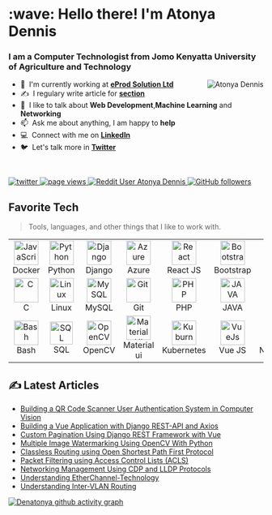 
<h1 align="left" id="dentonya-title">:wave: Hello there! I'm Atonya Dennis</h1>
<h3 align="left">I am a Computer Technologist from Jomo Kenyatta University of Agriculture and Technology </h3>


<a href="#dentonya-title">
  <img src="https://github-readme-stats.vercel.app/api?username=dentonya&show_icons=true&theme=react&count_private=true&include_all_commits=true" alt="Atonya Dennis" align="right" />
</a>



-  :office: &nbsp;I'm currently working at **[eProd Solution Ltd](https://www.eprod-solutions.com/)**
- :writing_hand: &nbsp;I regulary write article for  **[section](https://www.section.io/engineering-education)**
- :speech_balloon: &nbsp;I like to talk about **Web Development**,**Machine Learning** and **Networking**
- :mailbox: &nbsp;Ask me about anything, I am happy to **help**
- :computer: &nbsp;Connect with me on **[LinkedIn](https://www.linkedin.com/in/dennis-atonya-0992151a3/)**
- :bird: &nbsp;Let's talk more in **[Twitter](https://twitter.com/den_atonya)**

<br>

<p align="left">
  <a href="https://twitter.com/AtonyaDenis">
    <img src="https://img.shields.io/twitter/follow/AtonyaDenis?AtonyaDenis?color=green&logo=twitter" alt="twitter" />
  </a>
  <a href="https://github.com/dentonya/dentonya">
    <img src="https://visitor-badge.laobi.icu/badge?page_id=dentonya.dentonya" alt="page views" />
  </a>
  <a href="https://www.reddit.com/user/denatonya">
    <img alt="Reddit User Atonya Dennis" src="https://img.shields.io/reddit/user-karma/combined/denatonya?label=denatonya&logo=reddit">
  </a>
  <a href="https://github.com/dentonya?tab=followers">
    <img alt="GitHub followers" src="https://img.shields.io/github/followers/dentonya?color=green&logo=github">
  </a>
  <a href="https://www.linkedin.com/in/dennis-atonya-0992151a3/>
    <img alt="LinkedIn" src="https://img.shields.io/badge/LinkedIn-0077B5?logo=linkedin&logoColor=white">
  </a>

</p>

<h2 align="left" id="dentonya-tech">Favorite Tech</h2>

> Tools, languages, and other things that I like to work with.


<table align="center">
  <tr>
    <td align="center" width="96">
      <a href="#dentonya-tech">
        <img src="https://img.shields.io/badge/-docker-E34A86?style=flat-square&logo=docker" width="48" height="48" alt="JavaScript" />
      </a>
      <br>Docker
    </td>
    <td align="center" width="96">
      <a href="#dentonya-tech">
        <img src="https://upload.wikimedia.org/wikipedia/commons/thumb/c/c3/Python-logo-notext.svg/1200px-Python-logo-notext.svg.png" width="48" height="48" alt="Python" />
      </a>
      <br>Python
    </td>
    <td align="center" width="96">
      <a href="#dentonya-tech">
        <img src="https://cdn.worldvectorlogo.com/logos/django.svg" width="48" height="48" alt="Django" />
      </a>
      <br>Django
    </td>
    <td align="center" width="96">
      <a href="#dentonya-tech">
        <img src="https://i.ibb.co/jDGr3z0/azure-removebg-preview.png" width="48" height="48" alt="Azure" />
      </a>
      <br>Azure
    </td>
    <td align="center" width="96">
      <a href="#dentonya-tech">
        <img src="https://brandlogos.net/wp-content/uploads/2020/09/react-logo.png" width="48" height="48" alt="React" />
      </a>
      <br>React JS
    </td>
    <td align="center" width="96">
      <a href="#dentonya-tech">
        <img src="https://cdn.worldvectorlogo.com/logos/bootstrap-4.svg" width="48" height="48" alt="Bootstrap" />
      </a>
      <br>Bootstrap
    </td>
      <td align="center" width="96">
      <a href="#dentonya-tech">
        <img src="https://e1.pngegg.com/pngimages/326/868/png-clipart-css3-badge-blue-and-white-css-icon-thumbnail.png" width="48" height="48" alt="CSS" />
      </a>
      <br>CSS
    </td>                                                                                                         
  </tr>
  
  <tr>
    <td align="center" width="96"> 
      <a href="#dentonya-tech" >
        <img src="https://img.icons8.com/color/452/c-programming.png" width="48" height="48" alt="C" />
      </a>
      <br>C
    </td>
    <td align="center" width="96">
      <a href="#dentonya-tech" >
        <img src="https://camo.githubusercontent.com/d7574156c7a1844d3c2907bae0e76254cca759290c08e08a6ef2bd7543c8c0ca/68747470733a2f2f692e6962622e636f2f737331374b47302f63376238313133323437666563643833626439623565643562643366333464352d72656d6f766562672d707265766965772e706e67" width="48" height="48" alt="Linux" />
      </a>
      <br>Linux
    </td>
    <td align="center" width="96">
      <a href="#dentonya-tech" >
        <img src="https://img.shields.io/badge/-MySQL-black?style=flat-square&logo=mysql" width="48" height="48" alt="MySQL" />
      </a>
      <br>MySQL
    </td>
    <td align="center" width="96">
      <a href="#dentonya-tech" >
        <img src="https://upload.wikimedia.org/wikipedia/commons/thumb/3/3f/Git_icon.svg/1200px-Git_icon.svg.png" width="48" height="48" alt="Git" />
      </a>
      <br>Git
    </td>
    <td align="center" width="96">
      <a href="#dentonya-tech" >
        <img src="https://i.ibb.co/LzmYpDX/146-1466902-php-logo-png-transparent-php-logo-png-png-removebg-preview.png" width="48" height="48" alt="PHP" />
      </a>
      <br>PHP
    </td>
     <td align="center" width="96">
      <a href="#dentonya-tech" >
        <img src="https://img.shields.io/badge/-java-E34A86?style=flat-square&logo=java" width="48" height="48" alt="JAVA" />
      </a>
      <br>JAVA
    </td>
    <td align="center" width="96">
      <a href="#dentonya-tech">
        <img src="https://cdn.pixabay.com/photo/2017/08/05/11/16/logo-2582748_1280.png" width="48" height="48" alt="HTML" />
      </a>
      <br>HTML
    </td>                                                                                                                      
  </tr>
   <tr>
    <td align="center" width="96">
      <a href="#dentonya-tech">
        <img src="https://bashlogo.com/img/symbol/png/full_colored_dark.png" width="48" height="48" alt="Bash" />
      </a>
      <br>Bash
    </td>
    <td align="center" width="96">
      <a href="#dentonya-tech">
        <img src="https://img.shields.io/badge/-SQL-336791?style=flat-square&logo=sql" width="45" height="45" alt="SQL" />
      </a>
      <br>SQL
    </td>
    <td align="center" width="96">
      <a href="#dentonya-tech">
        <img src="https://upload.wikimedia.org/wikipedia/commons/thumb/3/32/OpenCV_Logo_with_text_svg_version.svg/1200px-OpenCV_Logo_with_text_svg_version.svg.png" width="48" height="48" alt="OpenCV" />
      </a>
      <br>OpenCV
    </td>
    <td align="center" width="96">
      <a href="#dentonya-tech">
        <img src="https://media.zeemly.com/zeemly/product/material-ui.png" width="48" height="48" alt="Material UI" />
      </a>
      <br>Material ui
    </td>
          <td align="center" width="96"> 
      <a href="#dentonya-tech" >
        <img src="https://img.shields.io/badge/-kubernetes-E34A86?style=flat-square&logo=kubernetes" width="48" height="48" alt="Kuburnetes" />
      </a>
      <br>Kubernetes
    </td>
       <td align="center" width="96">
      <a href="#dentonya-tech" >
        <img src="https://img.shields.io/badge/-VueJs-black?style=flat-square&logo=vuejs" width="48" height="48" alt="VueJs" />
      </a>
      <br>Vue JS
    </td>   
    <td align="center" width="96">
      <a href="#dentonya-tech">
        <img src="https://classnotes.ng/wp-content/uploads/2020/04/internet-communication-classnotesng.jpg" width="48" height="48" alt="Computer Networks" />
      </a>
      <br>Networking
    </td>                                                                                                                        
  </tr>
    
</table>

## ✍️ Latest Articles 
<!-- BLOG-POST-LIST:START -->
- [Building a QR Code Scanner User Authentication System in Computer Vision](https://www.section.io/engineering-education/building-qr-code-authentication-system/) 
- [Building a Vue Application with Django REST-API and Axios](https://www.section.io/engineering-education/build-vue-application-with-django-rest-api-and-axios/)                                                                                                                   
- [Custom Pagination Using Django REST Framework with Vue](https://www.section.io/engineering-education/custom-pagination-using-django-rest-framework/)
- [Multiple Image Watermarking Using OpenCV With Python](https://www.section.io/engineering-education/image-watermarking-with-opencv-python/)
- [Classless Routing using Open Shortest Path First Protocol](https://www.section.io/engineering-education/classless-routing-using-ospf-protocol/)
- [Packet Filtering using Access Control Lists (ACLS)](https://www.section.io/engineering-education/packet-filtering-using-acls/)
- [Networking Management Using CDP and LLDP Protocols](https://www.section.io/engineering-education/network-management-with-cdp-lldp/)
- [Understanding EtherChannel-Technology](https://www.section.io/engineering-education/etherchannel-technology/)
- [Understanding Inter-VLAN Routing](https://www.section.io/engineering-education/inter-vlan-routing/)
<!-- BLOG-POST-LIST:END -->


[linkedin]: https://www.linkedin.com/in/dennis-atonya-0992151a3/ 
[twitter]:  https://twitter.com/AtonyaDenis
[section]: https://www.section.io/engineering-education/authors/atonya-dennis/




[![Denatonya github activity graph](https://github-readme-activity-graph.cyclic.app/graph?username=dentonya&bg_color=ffcfe9&color=9e4c98&line=9e4c98&point=2719e6&area=true&hide_border=true)](https://github.com/ashutosh00710/github-readme-activity-graph)




